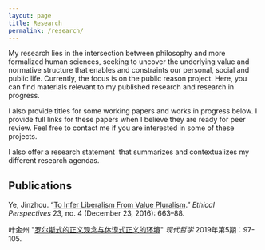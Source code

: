 ```yaml
---
layout: page
title: Research
permalink: /research/
---
```


My research lies in the intersection between philosophy and more formalized human sciences, seeking to uncover the underlying value and normative structure that enables and constraints our personal, social and public life. Currently, the focus is on the public reason project. Here, you can find materials relevant to my published research and research in progress.

I also provide titles for some working papers and works in progress below. I provide full links for these papers when I believe they are ready for peer review. Feel free to contact me if you are interested in some of these projects. 

I also offer a research statement  that summarizes and contextualizes my different research agendas.

## **Publications**

Ye, Jinzhou. “[To Infer Liberalism From Value Pluralism](/research/Ye_2016_EP.pdf).” *Ethical Perspectives* 23, no. 4 (December 23, 2016): 663–88.

叶金州 "[罗尔斯式的正义观念与休谟式正义的环境](/research/Ye_2019_MP.pdf)" *现代哲学* 2019年第5期：97-105. 
